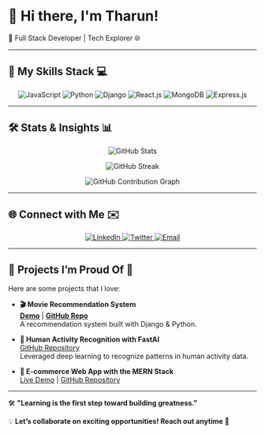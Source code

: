 # 👋 Hi there, I'm Tharun!  
🔭 Full Stack Developer | Tech Explorer 🌐  

---

## 🌟 My Skills Stack 💻  

<p align="center">
  <img src="https://img.shields.io/badge/JavaScript-333333?style=flat&logo=javascript&logoColor=white" alt="JavaScript">
  <img src="https://img.shields.io/badge/Python-3776AB?style=flat&logo=python&logoColor=white" alt="Python">
  <img src="https://img.shields.io/badge/Django-092E20?style=flat&logo=django&logoColor=white" alt="Django">
  <img src="https://img.shields.io/badge/React.js-20232A?style=flat&logo=react&logoColor=61DAFB" alt="React.js">
  <img src="https://img.shields.io/badge/MongoDB-4EA94B?style=flat&logo=mongodb&logoColor=white" alt="MongoDB">
  <img src="https://img.shields.io/badge/Express.js-000000?style=flat&logo=express&logoColor=white" alt="Express.js">
</p>

---

## 🛠️ Stats & Insights 📊

<p align="center">
  <img src="https://github-readme-stats.vercel.app/api?username=yourusername&theme=radical&show_icons=true&count_private=true&hide_title=true" alt="GitHub Stats" />
</p>

<p align="center">
  <img src="https://github-readme-streak-stats.herokuapp.com/?user=yourusername&theme=radical" alt="GitHub Streak" />
</p>

<p align="center">
  <img src="https://activity-graph.herokuapp.com/graph?username=yourusername&theme=react-dark&count_private=true" alt="GitHub Contribution Graph" />
</p>

---

## 🌐 Connect with Me ✉️  

<p align="center">
  <a href="https://www.linkedin.com/in/yourprofile" target="_blank">
    <img src="https://img.shields.io/badge/LinkedIn-Harish-blue?style=flat&logo=linkedin&logoColor=white" alt="LinkedIn">
  </a>
  <a href="https://twitter.com/harish" target="_blank">
    <img src="https://img.shields.io/badge/Twitter-@harish-blue?style=flat&logo=twitter&logoColor=white" alt="Twitter">
  </a>
  <a href="mailto:your-email@example.com">
    <img src="https://img.shields.io/badge/Email-Harish-yellow?style=flat&logo=gmail&logoColor=white" alt="Email">
  </a>
</p>

---

## 🎯 Projects I’m Proud Of 🚀

Here are some projects that I love:

- **🎬 Movie Recommendation System**  
  [**Demo**](https://yourdemo.com) | [**GitHub Repo**](https://github.com/yourusername/movie-recommendation)  
  A recommendation system built with Django & Python.

- **🤖 Human Activity Recognition with FastAI**  
  [GitHub Repository](https://github.com/yourusername/har-human-activity)  
  Leveraged deep learning to recognize patterns in human activity data.

- **🛒 E-commerce Web App with the MERN Stack**  
  [Live Demo](https://yourprojectlive.com) | [GitHub Repository](https://github.com/yourusername/ecommerce-app)  

---

🛠️ **"Learning is the first step toward building greatness."**

💡 **Let’s collaborate on exciting opportunities! Reach out anytime 🚀**  

